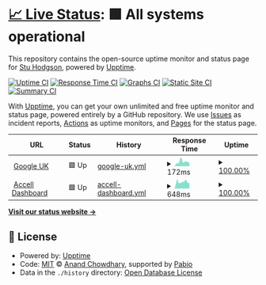 # [📈 Live Status](https://status.contourseven.co.uk): <!--live status--> **🟩 All systems operational**

This repository contains the open-source uptime monitor and status page for [Stu Hodgson](https://status.contourseven.co.uk), powered by [Upptime](https://github.com/upptime/upptime).

[![Uptime CI](https://github.com/stuphodgson/upptime-accell/workflows/Uptime%20CI/badge.svg)](https://github.com/stuphodgson/upptime-accell/actions?query=workflow%3A%22Uptime+CI%22)
[![Response Time CI](https://github.com/stuphodgson/upptime-accell/workflows/Response%20Time%20CI/badge.svg)](https://github.com/stuphodgson/upptime-accell/actions?query=workflow%3A%22Response+Time+CI%22)
[![Graphs CI](https://github.com/stuphodgson/upptime-accell/workflows/Graphs%20CI/badge.svg)](https://github.com/stuphodgson/upptime-accell/actions?query=workflow%3A%22Graphs+CI%22)
[![Static Site CI](https://github.com/stuphodgson/upptime-accell/workflows/Static%20Site%20CI/badge.svg)](https://github.com/stuphodgson/upptime-accell/actions?query=workflow%3A%22Static+Site+CI%22)
[![Summary CI](https://github.com/stuphodgson/upptime-accell/workflows/Summary%20CI/badge.svg)](https://github.com/stuphodgson/upptime-accell/actions?query=workflow%3A%22Summary+CI%22)

With [Upptime](https://upptime.js.org), you can get your own unlimited and free uptime monitor and status page, powered entirely by a GitHub repository. We use [Issues](https://github.com/stuphodgson/upptime-accell/issues) as incident reports, [Actions](https://github.com/stuphodgson/upptime-accell/actions) as uptime monitors, and [Pages](https://status.contourseven.co.uk) for the status page.

<!--start: status pages-->
<!-- This summary is generated by Upptime (https://github.com/upptime/upptime) -->
<!-- Do not edit this manually, your changes will be overwritten -->
<!-- prettier-ignore -->
| URL | Status | History | Response Time | Uptime |
| --- | ------ | ------- | ------------- | ------ |
| <img alt="" src="https://icons.duckduckgo.com/ip3/www.google.co.uk.ico" height="13"> [Google UK](https://www.google.co.uk) | 🟩 Up | [google-uk.yml](https://github.com/stuphodgson/upptime-accell/commits/HEAD/history/google-uk.yml) | <details><summary><img alt="Response time graph" src="./graphs/google-uk/response-time-week.png" height="20"> 172ms</summary><br><a href="https://status.contourseven.co.uk/history/google-uk"><img alt="Response time 152" src="https://img.shields.io/endpoint?url=https%3A%2F%2Fraw.githubusercontent.com%2Fstuphodgson%2Fupptime-accell%2FHEAD%2Fapi%2Fgoogle-uk%2Fresponse-time.json"></a><br><a href="https://status.contourseven.co.uk/history/google-uk"><img alt="24-hour response time 223" src="https://img.shields.io/endpoint?url=https%3A%2F%2Fraw.githubusercontent.com%2Fstuphodgson%2Fupptime-accell%2FHEAD%2Fapi%2Fgoogle-uk%2Fresponse-time-day.json"></a><br><a href="https://status.contourseven.co.uk/history/google-uk"><img alt="7-day response time 172" src="https://img.shields.io/endpoint?url=https%3A%2F%2Fraw.githubusercontent.com%2Fstuphodgson%2Fupptime-accell%2FHEAD%2Fapi%2Fgoogle-uk%2Fresponse-time-week.json"></a><br><a href="https://status.contourseven.co.uk/history/google-uk"><img alt="30-day response time 166" src="https://img.shields.io/endpoint?url=https%3A%2F%2Fraw.githubusercontent.com%2Fstuphodgson%2Fupptime-accell%2FHEAD%2Fapi%2Fgoogle-uk%2Fresponse-time-month.json"></a><br><a href="https://status.contourseven.co.uk/history/google-uk"><img alt="1-year response time 152" src="https://img.shields.io/endpoint?url=https%3A%2F%2Fraw.githubusercontent.com%2Fstuphodgson%2Fupptime-accell%2FHEAD%2Fapi%2Fgoogle-uk%2Fresponse-time-year.json"></a></details> | <details><summary><a href="https://status.contourseven.co.uk/history/google-uk">100.00%</a></summary><a href="https://status.contourseven.co.uk/history/google-uk"><img alt="All-time uptime 100.00%" src="https://img.shields.io/endpoint?url=https%3A%2F%2Fraw.githubusercontent.com%2Fstuphodgson%2Fupptime-accell%2FHEAD%2Fapi%2Fgoogle-uk%2Fuptime.json"></a><br><a href="https://status.contourseven.co.uk/history/google-uk"><img alt="24-hour uptime 100.00%" src="https://img.shields.io/endpoint?url=https%3A%2F%2Fraw.githubusercontent.com%2Fstuphodgson%2Fupptime-accell%2FHEAD%2Fapi%2Fgoogle-uk%2Fuptime-day.json"></a><br><a href="https://status.contourseven.co.uk/history/google-uk"><img alt="7-day uptime 100.00%" src="https://img.shields.io/endpoint?url=https%3A%2F%2Fraw.githubusercontent.com%2Fstuphodgson%2Fupptime-accell%2FHEAD%2Fapi%2Fgoogle-uk%2Fuptime-week.json"></a><br><a href="https://status.contourseven.co.uk/history/google-uk"><img alt="30-day uptime 100.00%" src="https://img.shields.io/endpoint?url=https%3A%2F%2Fraw.githubusercontent.com%2Fstuphodgson%2Fupptime-accell%2FHEAD%2Fapi%2Fgoogle-uk%2Fuptime-month.json"></a><br><a href="https://status.contourseven.co.uk/history/google-uk"><img alt="1-year uptime 100.00%" src="https://img.shields.io/endpoint?url=https%3A%2F%2Fraw.githubusercontent.com%2Fstuphodgson%2Fupptime-accell%2FHEAD%2Fapi%2Fgoogle-uk%2Fuptime-year.json"></a></details>
| <img alt="" src="https://icons.duckduckgo.com/ip3/dashboard.accelldigital.co.uk.ico" height="13"> [Accell Dashboard](https://dashboard.accelldigital.co.uk/) | 🟩 Up | [accell-dashboard.yml](https://github.com/stuphodgson/upptime-accell/commits/HEAD/history/accell-dashboard.yml) | <details><summary><img alt="Response time graph" src="./graphs/accell-dashboard/response-time-week.png" height="20"> 648ms</summary><br><a href="https://status.contourseven.co.uk/history/accell-dashboard"><img alt="Response time 649" src="https://img.shields.io/endpoint?url=https%3A%2F%2Fraw.githubusercontent.com%2Fstuphodgson%2Fupptime-accell%2FHEAD%2Fapi%2Faccell-dashboard%2Fresponse-time.json"></a><br><a href="https://status.contourseven.co.uk/history/accell-dashboard"><img alt="24-hour response time 627" src="https://img.shields.io/endpoint?url=https%3A%2F%2Fraw.githubusercontent.com%2Fstuphodgson%2Fupptime-accell%2FHEAD%2Fapi%2Faccell-dashboard%2Fresponse-time-day.json"></a><br><a href="https://status.contourseven.co.uk/history/accell-dashboard"><img alt="7-day response time 648" src="https://img.shields.io/endpoint?url=https%3A%2F%2Fraw.githubusercontent.com%2Fstuphodgson%2Fupptime-accell%2FHEAD%2Fapi%2Faccell-dashboard%2Fresponse-time-week.json"></a><br><a href="https://status.contourseven.co.uk/history/accell-dashboard"><img alt="30-day response time 683" src="https://img.shields.io/endpoint?url=https%3A%2F%2Fraw.githubusercontent.com%2Fstuphodgson%2Fupptime-accell%2FHEAD%2Fapi%2Faccell-dashboard%2Fresponse-time-month.json"></a><br><a href="https://status.contourseven.co.uk/history/accell-dashboard"><img alt="1-year response time 649" src="https://img.shields.io/endpoint?url=https%3A%2F%2Fraw.githubusercontent.com%2Fstuphodgson%2Fupptime-accell%2FHEAD%2Fapi%2Faccell-dashboard%2Fresponse-time-year.json"></a></details> | <details><summary><a href="https://status.contourseven.co.uk/history/accell-dashboard">100.00%</a></summary><a href="https://status.contourseven.co.uk/history/accell-dashboard"><img alt="All-time uptime 99.99%" src="https://img.shields.io/endpoint?url=https%3A%2F%2Fraw.githubusercontent.com%2Fstuphodgson%2Fupptime-accell%2FHEAD%2Fapi%2Faccell-dashboard%2Fuptime.json"></a><br><a href="https://status.contourseven.co.uk/history/accell-dashboard"><img alt="24-hour uptime 100.00%" src="https://img.shields.io/endpoint?url=https%3A%2F%2Fraw.githubusercontent.com%2Fstuphodgson%2Fupptime-accell%2FHEAD%2Fapi%2Faccell-dashboard%2Fuptime-day.json"></a><br><a href="https://status.contourseven.co.uk/history/accell-dashboard"><img alt="7-day uptime 100.00%" src="https://img.shields.io/endpoint?url=https%3A%2F%2Fraw.githubusercontent.com%2Fstuphodgson%2Fupptime-accell%2FHEAD%2Fapi%2Faccell-dashboard%2Fuptime-week.json"></a><br><a href="https://status.contourseven.co.uk/history/accell-dashboard"><img alt="30-day uptime 100.00%" src="https://img.shields.io/endpoint?url=https%3A%2F%2Fraw.githubusercontent.com%2Fstuphodgson%2Fupptime-accell%2FHEAD%2Fapi%2Faccell-dashboard%2Fuptime-month.json"></a><br><a href="https://status.contourseven.co.uk/history/accell-dashboard"><img alt="1-year uptime 99.99%" src="https://img.shields.io/endpoint?url=https%3A%2F%2Fraw.githubusercontent.com%2Fstuphodgson%2Fupptime-accell%2FHEAD%2Fapi%2Faccell-dashboard%2Fuptime-year.json"></a></details>

<!--end: status pages-->

[**Visit our status website →**](https://status.contourseven.co.uk)

## 📄 License

- Powered by: [Upptime](https://github.com/upptime/upptime)
- Code: [MIT](./LICENSE) © [Anand Chowdhary](https://anandchowdhary.com), supported by [Pabio](https://pabio.com)
- Data in the `./history` directory: [Open Database License](https://opendatacommons.org/licenses/odbl/1-0/)
